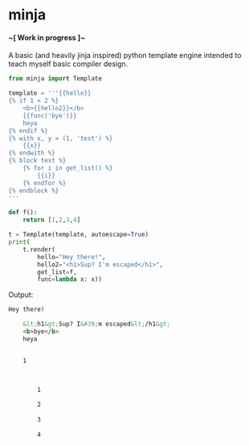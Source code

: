 # minja
#### ~[ Work in progress ]~ 

A basic (and heavily jinja inspired) python template engine intended to teach myself basic compiler design.

```python
from minja import Template

template = '''{{hello}}
{% if 1 < 2 %}
    <b>{{hello2}}</b>
    {{func('bye')}}
    heya
{% endif %}
{% with x, y = (1, 'test') %}
    {{x}}
{% endwith %}
{% block test %}
    {% for i in get_list() %}
        {{i}}
    {% endfor %}
{% endblock %}
'''

def f():
    return [1,2,3,4]

t = Template(template, autoescape=True)
print(
    t.render(
        hello="Hey there!",
        hello2="<h1>Sup? I'm escaped</h1>",
        get_list=f,
        func=lambda x: x))
```
Output:
```html
Hey there!

    &lt;h1&gt;Sup? I&#39;m escaped&lt;/h1&gt;
    <b>bye</b>
    heya


    1


    
        1
    
        2
    
        3
    
        4
```
